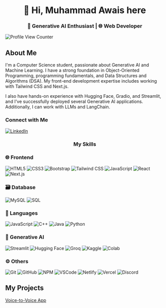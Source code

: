 # <div align="center">👋 Hi, Muhammad Awais here</div>

### <div align="center">🤖 Generative AI Enthusiast | 🌐 Web Developer</div>



![Profile View Counter](https://komarev.com/ghpvc/?username=MuhammadAwais-32013)

## About Me
I'm a Computer Science student, passionate about Generative AI and Machine Learning. I have a strong foundation in Object-Oriented Programming, programming fundamentals, and Data Structures and Algorithms (DSA). My front-end development expertise includes working with Tailwind CSS and Next.js.

I also have hands-on experience with Hugging Face, Gradio, and Streamlit, and I've successfully deployed several Generative AI applications. Additionally, I can work with LLMs and LangChain.



### Connect with Me
<p align="start">
  <a href="https://www.linkedin.com/in/muhammad-awais32013">
    <img src="https://img.shields.io/badge/LinkedIn-%2300A0DC.svg?style=flat&logo=linkedin&logoColor=white" alt="LinkedIn"/>
  </a>
</p>

### <div align="center"> My Skills </div>

### 🌐 Frontend
![HTML5](https://img.shields.io/badge/HTML5-%23E34F26.svg?style=flat&logo=html5&logoColor=white)
![CSS3](https://img.shields.io/badge/CSS3-%231572B6.svg?style=flat&logo=css3&logoColor=white)
![Bootstrap](https://img.shields.io/badge/Bootstrap-%23563D7C.svg?style=flat&logo=bootstrap&logoColor=white)
![Tailwind CSS](https://img.shields.io/badge/Tailwind%20CSS-%2338B2AC.svg?style=flat&logo=tailwind-css&logoColor=white)
![JavaScript](https://img.shields.io/badge/JavaScript-%23F7DF1E.svg?style=flat&logo=javascript&logoColor=black)
![React](https://img.shields.io/badge/React-%2361DAFB.svg?style=flat&logo=react&logoColor=white)
![Next.js](https://img.shields.io/badge/Next.js-%23000000.svg?style=flat&logo=nextdotjs&logoColor=white)

### 🗃️ Database
![MySQL](https://img.shields.io/badge/MySQL-%234479A1.svg?style=flat&logo=mysql&logoColor=white)
![SQL](https://img.shields.io/badge/SQL-%2300f.svg?style=flat&logo=sql&logoColor=white)

### 🧩 Languages
![JavaScript](https://img.shields.io/badge/JavaScript-%23F7DF1E.svg?style=flat&logo=javascript&logoColor=black)
![C++](https://img.shields.io/badge/C%2B%2B-%2300599C.svg?style=flat&logo=c%2B%2B&logoColor=white)
![Java](https://img.shields.io/badge/Java-%23007396.svg?style=flat&logo=java&logoColor=white)
![Python](https://img.shields.io/badge/Python-%233776AB.svg?style=flat&logo=python&logoColor=white)

### 🧠 Generative AI
![Streamlit](https://img.shields.io/badge/Streamlit-%23FF4B4B.svg?style=flat&logo=streamlit&logoColor=white)
![Hugging Face](https://img.shields.io/badge/Hugging%20Face-%23FFD44A.svg?style=flat&logo=huggingface&logoColor=black)
![Groq](https://img.shields.io/badge/Groq-%239B4F96.svg?style=flat&logo=groq&logoColor=white)
![Kaggle](https://img.shields.io/badge/Kaggle-%2320BEFF.svg?style=flat&logo=kaggle&logoColor=white)
![Colab](https://img.shields.io/badge/Colab-%23F9AB00.svg?style=flat&logo=googlecolab&logoColor=white)

### ⚙️ Others
![Git](https://img.shields.io/badge/Git-%23F05032.svg?style=flat&logo=git&logoColor=white)
![GitHub](https://img.shields.io/badge/GitHub-%23181717.svg?style=flat&logo=github&logoColor=white)
![NPM](https://img.shields.io/badge/npm-%23CB3837.svg?style=flat&logo=npm&logoColor=white)
![VSCode](https://img.shields.io/badge/VSCode-%23007ACC.svg?style=flat&logo=visual-studio-code&logoColor=white)
![Netlify](https://img.shields.io/badge/Netlify-%2300C7B7.svg?style=flat&logo=netlify&logoColor=white)
![Vercel](https://img.shields.io/badge/Vercel-%23000000.svg?style=flat&logo=vercel&logoColor=white)
![Discord](https://img.shields.io/badge/Discord-%237289DA.svg?style=flat&logo=discord&logoColor=white)

## My Projects
[Voice-to-Voice App](https://huggingface.co/spaces/AlphaCoder32/voice_to_voice_Bot)

